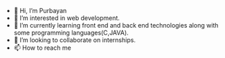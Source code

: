 - 👋 Hi, I’m Purbayan
- 👀 I’m interested in web development.
- 🌱 I’m currently learning front end and back end technologies along with some programming languages(C,JAVA).
- 💞️ I’m looking to collaborate on internships.
- 📫 How to reach me 

<!---
purbayan02/purbayan02 is a ✨ special ✨ repository because its `README.md` (this file) appears on your GitHub profile.
You can click the Preview link to take a look at your changes.
--->

